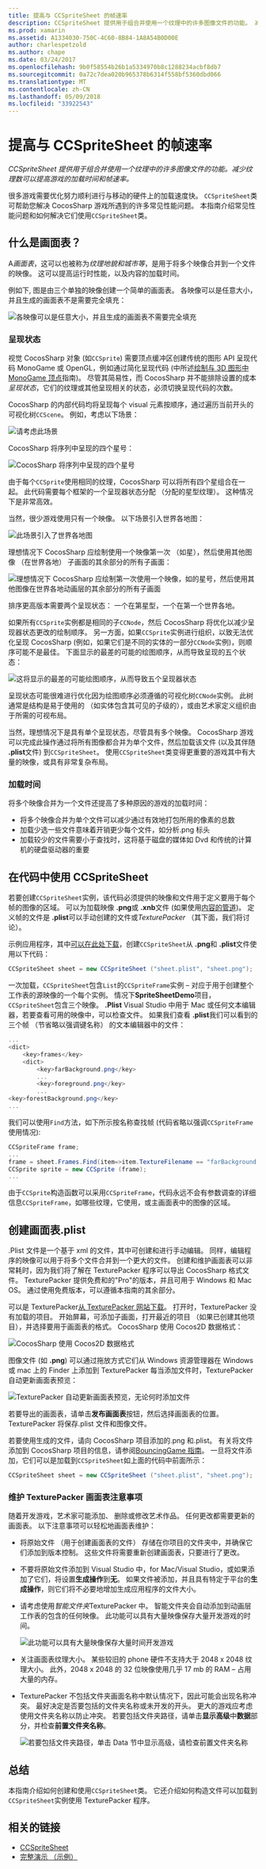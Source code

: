 ```yaml
---
title: 提高与 CCSpriteSheet 的帧速率
description: CCSpriteSheet 提供用于组合并使用一个纹理中的许多图像文件的功能。 减少纹理数可以提高游戏的加载时间和帧速率。
ms.prod: xamarin
ms.assetid: A1334030-750C-4C60-8B84-1A8A54B0D00E
author: charlespetzold
ms.author: chape
ms.date: 03/24/2017
ms.openlocfilehash: 9b0f58554b26b1a5334970b8c1288234acbf8db7
ms.sourcegitcommit: 0a72c7dea020b965378b6314f558bf5360dbd066
ms.translationtype: MT
ms.contentlocale: zh-CN
ms.lasthandoff: 05/09/2018
ms.locfileid: "33922543"
---
```

# <a name="improving-frame-rate-with-ccspritesheet"></a>提高与 CCSpriteSheet 的帧速率

_CCSpriteSheet 提供用于组合并使用一个纹理中的许多图像文件的功能。减少纹理数可以提高游戏的加载时间和帧速率。_

很多游戏需要优化努力顺利进行与移动的硬件上的加载速度快。 `CCSpriteSheet`类可帮助您解决 CocosSharp 游戏所遇到的许多常见性能问题。 本指南介绍常见性能问题和如何解决它们使用`CCSpriteSheet`类。


## <a name="what-is-a-sprite-sheet"></a>什么是画面表？

A*画面表*，这可以也被称为*纹理地貌和城市等*，是用于将多个映像合并到一个文件的映像。 这可以提高运行时性能，以及内容的加载时间。

例如下, 图是由三个单独的映像创建一个简单的画面表。 各映像可以是任意大小，并且生成的画面表不是需要完全填充：

![](ccspritesheet-images/image1.png "各映像可以是任意大小，并且生成的画面表不需要完全填充")


### <a name="render-states"></a>呈现状态

视觉 CocosSharp 对象 (如`CCSprite`) 需要顶点缓冲区创建传统的图形 API 呈现代码 MonoGame 或 OpenGL，例如通过简化呈现代码 (中所述[绘制与 3D 图形中 MonoGame 顶点](~/graphics-games/monogame/3d/part2.md)指南)。 尽管其简易性，而 CocosSharp 并不能排除设置的成本*呈现状态*，它们的纹理或其他呈现相关的状态，必须切换呈现代码的次数。

CocosSharp 的内部代码均将呈现每个 visual 元素按顺序，通过遍历当前开头的可视化树`CCScene`。 例如，考虑以下场景：

![](ccspritesheet-images/image2.png "请考虑此场景")

CocosSharp 将序列中呈现的四个星号：

![](ccspritesheet-images/image3.png "CocosSharp 将序列中呈现的四个星号")

由于每个`CCSprite`使用相同的纹理，CocosSharp 可以将所有四个星组合在一起。 此代码需要每个框架的一个呈现器状态分配 （分配的星型纹理）。 这种情况下是非常高效。

当然，很少游戏使用只有一个映像。 以下场景引入世界各地图：

![](ccspritesheet-images/image4.png "此场景引入了世界各地图")

理想情况下 CocosSharp 应绘制使用一个映像第一次 （如星），然后使用其他图像 （在世界各地） 子画面的其余部分的所有子画面：

![](ccspritesheet-images/image5.png "理想情况下 CocosSharp 应绘制第一次使用一个映像，如的星号，然后使用其他图像在世界各地动画层的其余部分的所有子画面")

排序更高版本需要两个呈现状态： 一个在第星型，一个在第一个世界各地。

如果所有`CCSprite`实例都是相同的子`CCNode`，然后 CocosSharp 将优化以减少呈现器状态更改的绘制顺序。 另一方面，如果`CCSprite`实例进行组织，以致无法优化呈现 CocosSharp (例如，如果它们是不同的实体的一部分`CCNode`实例)，则顺序可能不是最佳。 下面显示的最差的可能的绘图顺序，从而导致呈现的五个状态：

![](ccspritesheet-images/image6.png "这将显示的最差的可能绘图顺序，从而导致五个呈现器状态")

呈现状态可能很难进行优化因为绘图顺序必须遵循的可视化树`CCNode`实例。 此树通常是结构是易于使用的 （如实体包含其可见的子级的），或由艺术家定义组织由于所需的可视布局。

当然，理想情况下是具有单个呈现状态，尽管具有多个映像。 CocosSharp 游戏可以完成此操作通过将所有图像都合并为单个文件，然后加载该文件 (以及其伴随 **.plist**文件) 到`CCSpriteSheet`。 使用`CCSpriteSheet`类变得更重要的游戏其中有大量的映像，或具有非常复杂布局。 

### <a name="load-times"></a>加载时间

将多个映像合并为一个文件还提高了多种原因的游戏的加载时间：

 - 将多个映像合并为单个文件可以减少通过有效地打包所用的像素的总数
 - 加载少选一些文件意味着开销更少每个文件，如分析.png 标头
 - 加载较少的文件需要小于查找时，这将基于磁盘的媒体如 Dvd 和传统的计算机的硬盘驱动器的重要

## <a name="using-ccspritesheet-in-code"></a>在代码中使用 CCSpriteSheet

若要创建`CCSpriteSheet`实例，该代码必须提供的映像和文件用于定义要用于每个帧的图像的区域。 可以为加载映像 **.png**或 **.xnb**文件 (如果使用[内容的管道](~/graphics-games/cocossharp/content-pipeline/index.md))。 定义帧的文件是 **.plist**可以手动创建的文件或*TexturePacker* （其下面，我们将讨论）。

示例应用程序，其中[可以在此处下载](https://developer.xamarin.com/samples/mobile/SpriteSheetDemo/)，创建`CCSpriteSheet`从 **.png**和 **.plist**文件使用以下代码：

```csharp
CCSpriteSheet sheet = new CCSpriteSheet ("sheet.plist", "sheet.png"); 
```

一次加载，`CCSpriteSheet`包含`List`的`CCSpriteFrame`实例 – 对应于用于创建整个工作表的源映像的一个每个实例。 情况下**SpriteSheetDemo**项目，`CCSpriteSheet`包含三个映像。 **.Plist** Visual Studio 中用于 Mac 或任何文本编辑器，若要查看可用的映像中，可以检查文件。 如果我们查看 **.plist**我们可以看到的三个帧 （节省略以强调键名称） 的文本编辑器中的文件：


```csharp
...
<dict>
    <key>frames</key>
    <dict>
        <key>farBackground.png</key>
        ...
        <key>foreground.png</key>
        ...
<key>forestBackground.png</key>
...
```

我们可以使用`Find`方法，如下所示按名称查找帧 (代码省略以强调`CCSpriteFrame`使用情况):


```csharp
CCSpriteFrame frame;
...
frame = sheet.Frames.Find(item=>item.TextureFilename == "farBackground.png"); 
CCSprite sprite = new CCSprite (frame); 
...
```

由于`CCSprite`构造函数可以采用`CCSpriteFrame`，代码永远不会有参数调查的详细信息`CCSpriteFrame`，如哪些纹理，它使用，或主画面表中的图像的区域。


## <a name="creating-a-sprite-sheet-plist"></a>创建画面表.plist

.Plist 文件是一个基于 xml 的文件，其中可创建和进行手动编辑。 同样，编辑程序的映像可以用于将多个文件合并到一个更大的文件。 创建和维护画面表可以非常耗时，因为我们将了解在 TexturePacker 程序可以导出 CocosSharp 格式文件。 TexturePacker 提供免费和的"Pro"的版本，并且可用于 Windows 和 Mac OS。 通过使用免费版本，可以遵循本指南的其余部分。 

可以是 TexturePacker[从 TexturePacker 网站下载](https://www.codeandweb.com/texturepacker)。 打开时，TexturePacker 没有加载的项目。 开始屏幕，可添加子画面，打开最近的项目 （如果已创建其他项目），并选择要用于画面表的格式。 CocosSharp 使用 Cocos2D 数据格式：

![](ccspritesheet-images/image7.png "CocosSharp 使用 Cocos2D 数据格式")

图像文件 (如 **.png**) 可以通过拖放方式它们从 Windows 资源管理器在 Windows 或 mac 上的 Finder 上添加到 TexturePacker 每当添加文件时，TexturePacker 自动更新画面表预览：

![](ccspritesheet-images/image8.png "TexturePacker 自动更新画面表预览，无论何时添加文件")

若要导出的画面表，请单击**发布画面表**按钮，然后选择画面表的位置。 TexturePacker 将保存.plist 文件和图像文件。

若要使用生成的文件，请向 CocosSharp 项目添加的.png 和.plist。 有关将文件添加到 CocosSharp 项目的信息，请参阅[BouncingGame 指南](~/graphics-games/cocossharp/bouncing-game.md)。 一旦将文件添加，它们可以是加载到`CCSpriteSheet`如上面的代码中前面所示：

```csharp
CCSpriteSheet sheet = new CCSpriteSheet ("sheet.plist", "sheet.png"); 
```

### <a name="considerations-for-maintaining-a-texturepacker-sprite-sheet"></a>维护 TexturePacker 画面表注意事项

随着开发游戏，艺术家可能添加、 删除或修改艺术作品。 任何更改都需要更新的画面表。 以下注意事项可以轻松地画面表维护：

 - 将原始文件 （用于创建画面表的文件） 存储在你项目的文件夹中，并确保它们添加到版本控制。 这些文件将需要重新创建画面表，只要进行了更改。
 - 不要将原始文件添加到 Visual Studio 中，for Mac/Visual Studio，或如果添加了它们，将设置**生成操作**到**无**。 如果文件被添加，并且具有特定于平台的**生成操作**，则它们将不必要地增加生成应用程序的文件大小。
 - 请考虑使用*智能文件夹*TexturePacker 中。 智能文件夹会自动添加到动画层工作表的包含的任何映像。 此功能可以具有大量映像保存大量开发游戏的时间。 

    ![](ccspritesheet-images/image9.png "此功能可以具有大量映像保存大量时间开发游戏")
 - 关注画面表纹理大小。 某些较旧的 phone 硬件不支持大于 2048 x 2048 纹理大小。 此外，2048 x 2048 的 32 位映像使用几乎 17 mb 的 RAM – 占用大量的内存。
 - TexturePacker 不包括文件夹画面名称中默认情况下，因此可能会出现名称冲突。 最好决定是否要包括的文件夹名称或未开发的开头。 更大的游戏应考虑使用文件夹名称以防止冲突。 若要包括文件夹路径，请单击**显示高级**中**数据**部分，并检查**前置文件夹名称**。 

    ![](ccspritesheet-images/image10.png "若要包括文件夹路径，单击 Data 节中显示高级，请检查前置文件夹名称")

## <a name="summary"></a>总结

本指南介绍如何创建和使用`CCSpriteSheet`类。 它还介绍如何构造文件可以加载到`CCSpriteSheet`实例使用 TexturePacker 程序。

## <a name="related-links"></a>相关的链接

- [CCSpriteSheet](https://developer.xamarin.com/api/type/CocosSharp.CCSpriteSheet/)
- [完整演示 （示例）](https://developer.xamarin.com/samples/mobile/SpriteSheetDemo/)
